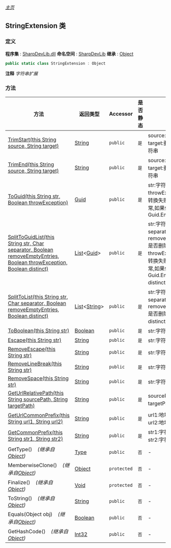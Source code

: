 ###### [主页](./Index.md "主页")
## StringExtension 类
### 定义
**程序集** : [SharpDevLib.dll](./SharpDevLib.assembly.md "SharpDevLib.dll")
**命名空间** : [SharpDevLib](./SharpDevLib.namespace.md "SharpDevLib")
**继承** : [Object](https://learn.microsoft.com/en-us/dotnet/api/system.object "Object")
``` csharp
public static class StringExtension : Object
```
**注释**
*字符串扩展*

### 方法
|方法|返回类型|Accessor|是否静态|参数|
|---|---|---|---|---|
|[TrimStart(this String source, String target)](./SharpDevLib.StringExtension.TrimStart.thisString.String.md "TrimStart(this String source, String target)")|[String](https://learn.microsoft.com/en-us/dotnet/api/system.string "String")|`public`|`是`|source:字符串<br>target:要删除的前置字符串|
|[TrimEnd(this String source, String target)](./SharpDevLib.StringExtension.TrimEnd.thisString.String.md "TrimEnd(this String source, String target)")|[String](https://learn.microsoft.com/en-us/dotnet/api/system.string "String")|`public`|`是`|source:字符串<br>target:要删除的后置字符串|
|[ToGuid(this String str, Boolean throwException)](./SharpDevLib.StringExtension.ToGuid.thisString.Boolean.md "ToGuid(this String str, Boolean throwException)")|[Guid](https://learn.microsoft.com/en-us/dotnet/api/system.guid "Guid")|`public`|`是`|str:字符串<br>throwException:如果转换失败是否抛出异常,如果位false则返回Guid.Empty|
|[SplitToGuidList(this String str, Char separator, Boolean removeEmptyEntries, Boolean throwException, Boolean distinct)](./SharpDevLib.StringExtension.SplitToGuidList.thisString.Char.Boolean.Boolean.Boolean.md "SplitToGuidList(this String str, Char separator, Boolean removeEmptyEntries, Boolean throwException, Boolean distinct)")|[List](https://learn.microsoft.com/en-us/dotnet/api/system.collections.generic.list-1 "List")\<[Guid](https://learn.microsoft.com/en-us/dotnet/api/system.guid "Guid")\>|`public`|`是`|str:字符串<br>separator:分隔符<br>removeEmptyEntries:是否删除空白<br>throwException:如果转换失败是否抛出异常,如果位false则返回Guid.Empty<br>distinct:是否去重|
|[SplitToList(this String str, Char separator, Boolean removeEmptyEntries, Boolean distinct)](./SharpDevLib.StringExtension.SplitToList.thisString.Char.Boolean.Boolean.md "SplitToList(this String str, Char separator, Boolean removeEmptyEntries, Boolean distinct)")|[List](https://learn.microsoft.com/en-us/dotnet/api/system.collections.generic.list-1 "List")\<[String](https://learn.microsoft.com/en-us/dotnet/api/system.string "String")\>|`public`|`是`|str:字符串<br>separator:分隔符<br>removeEmptyEntries:是否删除空白<br>distinct:是否去重|
|[ToBoolean(this String str)](./SharpDevLib.StringExtension.ToBoolean.thisString.md "ToBoolean(this String str)")|[Boolean](https://learn.microsoft.com/en-us/dotnet/api/system.boolean "Boolean")|`public`|`是`|str:字符串|
|[Escape(this String str)](./SharpDevLib.StringExtension.Escape.thisString.md "Escape(this String str)")|[String](https://learn.microsoft.com/en-us/dotnet/api/system.string "String")|`public`|`是`|str:字符串|
|[RemoveEscape(this String str)](./SharpDevLib.StringExtension.RemoveEscape.thisString.md "RemoveEscape(this String str)")|[String](https://learn.microsoft.com/en-us/dotnet/api/system.string "String")|`public`|`是`|str:字符串|
|[RemoveLineBreak(this String str)](./SharpDevLib.StringExtension.RemoveLineBreak.thisString.md "RemoveLineBreak(this String str)")|[String](https://learn.microsoft.com/en-us/dotnet/api/system.string "String")|`public`|`是`|str:字符串|
|[RemoveSpace(this String str)](./SharpDevLib.StringExtension.RemoveSpace.thisString.md "RemoveSpace(this String str)")|[String](https://learn.microsoft.com/en-us/dotnet/api/system.string "String")|`public`|`是`|str:字符串|
|[GetUrlRelativePath(this String sourcePath, String targetPath)](./SharpDevLib.StringExtension.GetUrlRelativePath.thisString.String.md "GetUrlRelativePath(this String sourcePath, String targetPath)")|[String](https://learn.microsoft.com/en-us/dotnet/api/system.string "String")|`public`|`是`|sourcePath:源路径<br>targetPath:目标路径|
|[GetUrlCommonPrefix(this String url1, String url2)](./SharpDevLib.StringExtension.GetUrlCommonPrefix.thisString.String.md "GetUrlCommonPrefix(this String url1, String url2)")|[String](https://learn.microsoft.com/en-us/dotnet/api/system.string "String")|`public`|`是`|url1:地址1<br>url2:地址2|
|[GetCommonPrefix(this String str1, String str2)](./SharpDevLib.StringExtension.GetCommonPrefix.thisString.String.md "GetCommonPrefix(this String str1, String str2)")|[String](https://learn.microsoft.com/en-us/dotnet/api/system.string "String")|`public`|`是`|str1:字符串1<br>str2:字符串2|
|GetType()&nbsp;&nbsp;&nbsp;&nbsp;*(继承自[Object](https://learn.microsoft.com/en-us/dotnet/api/system.object "Object"))*|[Type](https://learn.microsoft.com/en-us/dotnet/api/system.type "Type")|`public`|`否`|-|
|MemberwiseClone()&nbsp;&nbsp;&nbsp;&nbsp;*(继承自[Object](https://learn.microsoft.com/en-us/dotnet/api/system.object "Object"))*|[Object](https://learn.microsoft.com/en-us/dotnet/api/system.object "Object")|`protected`|`否`|-|
|Finalize()&nbsp;&nbsp;&nbsp;&nbsp;*(继承自[Object](https://learn.microsoft.com/en-us/dotnet/api/system.object "Object"))*|[Void](https://learn.microsoft.com/en-us/dotnet/api/system.void "Void")|`protected`|`否`|-|
|ToString()&nbsp;&nbsp;&nbsp;&nbsp;*(继承自[Object](https://learn.microsoft.com/en-us/dotnet/api/system.object "Object"))*|[String](https://learn.microsoft.com/en-us/dotnet/api/system.string "String")|`public`|`否`|-|
|Equals(Object obj)&nbsp;&nbsp;&nbsp;&nbsp;*(继承自[Object](https://learn.microsoft.com/en-us/dotnet/api/system.object "Object"))*|[Boolean](https://learn.microsoft.com/en-us/dotnet/api/system.boolean "Boolean")|`public`|`否`|-|
|GetHashCode()&nbsp;&nbsp;&nbsp;&nbsp;*(继承自[Object](https://learn.microsoft.com/en-us/dotnet/api/system.object "Object"))*|[Int32](https://learn.microsoft.com/en-us/dotnet/api/system.int32 "Int32")|`public`|`否`|-|

